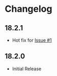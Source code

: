 # Changelog

## 18.2.1
- Hot fix for [Issue #1](https://github.com/rafael-trevisan/apex-plugin-ig_simple_checkbox/issues/1)

## 18.2.0
- Initial Release
